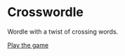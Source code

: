 # Crosswordle

Wordle with a twist of crossing words.

[Play the game](https://crosswordle.serializer.ca/)
